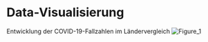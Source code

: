 # Data-Visualisierung
Entwicklung der COVID-19-Fallzahlen im Ländervergleich
![Figure_1](https://github.com/Baihas0/Data-Visualisierung/assets/92430410/a4559f26-d7ba-4246-8e9b-f812796f4c17)
